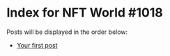 # Index for NFT World #1018
Posts will be displayed in the order below:

- [Your first post](./001-first.md)

